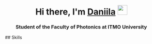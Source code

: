 <h1 align="center">Hi there, I'm <a href="https://daniilshat.ru/" target="_blank">Daniila</a> 
<img src="https://github.com/blackcater/blackcater/raw/main/images/Hi.gif" height="32"/></h1>
<h3 align="center"></h3>
<h3 align="center">Student of the Faculty of Photonics at ITMO University</h3>
## Skills
